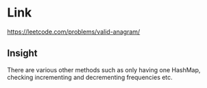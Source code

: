 # Link

https://leetcode.com/problems/valid-anagram/

## Insight

There are various other methods such as only having one HashMap,
checking incrementing and decrementing frequencies etc. 
